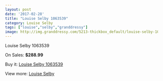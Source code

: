 ```yaml
---
layout: post
date: '2017-02-28'
title: "Louise Selby 1063539"
category: Louise Selby
tags: ["louise","selby","granddressy"]
image: http://img.granddressy.com/5213-thickbox_default/louise-selby-1063539.jpg
---
```

Louise Selby 1063539

On Sales: **$288.99**
<a href="https://www.granddressy.com/en/louise-selby/4555-louise-selby-1063539.html"><amp-img layout="responsive" width="600" height="600" src="//img.granddressy.com/5213-thickbox_default/louise-selby-1063539.jpg" alt="Louise Selby 1063539 0" /></a>

Buy it: [Louise Selby 1063539](https://www.granddressy.com/en/louise-selby/4555-louise-selby-1063539.html "Louise Selby 1063539")

View more: [Louise Selby](https://www.granddressy.com/en/212-louise-selby "Louise Selby")